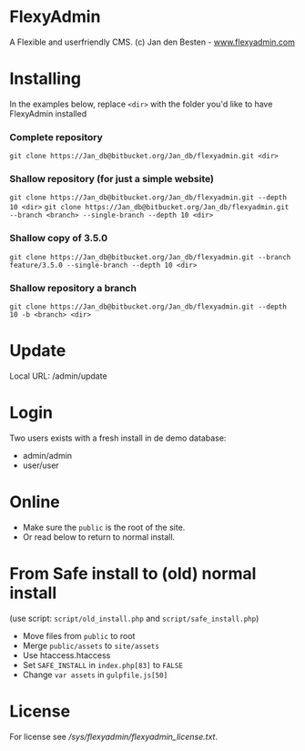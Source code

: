 # FlexyAdmin

A Flexible and userfriendly CMS.
(c) Jan den Besten - www.flexyadmin.com


# Installing

In the examples below, replace `<dir>` with the folder you'd like to have FlexyAdmin installed

### Complete repository ###

`git clone https://Jan_db@bitbucket.org/Jan_db/flexyadmin.git <dir>`

### Shallow repository (for just a simple website) ###

`git clone https://Jan_db@bitbucket.org/Jan_db/flexyadmin.git --depth 10 <dir>`
`git clone https://Jan_db@bitbucket.org/Jan_db/flexyadmin.git --branch <branch> --single-branch --depth 10 <dir>`

### Shallow copy of 3.5.0
`git clone https://Jan_db@bitbucket.org/Jan_db/flexyadmin.git --branch feature/3.5.0 --single-branch --depth 10 <dir>`
  
  
### Shallow repository a branch ###

`git clone https://Jan_db@bitbucket.org/Jan_db/flexyadmin.git --depth 10 -b <branch> <dir>`
  
  
# Update

Local URL: /admin/update


# Login

Two users exists with a fresh install in de demo database:

- admin/admin
- user/user

# Online

- Make sure the `public` is the root of the site.
- Or read below to return to normal install.

# From Safe install to (old) normal install

(use script: `script/old_install.php` and `script/safe_install.php`)

- Move files from `public` to root
- Merge `public/assets` to `site/assets`
- Use htaccess.htaccess
- Set `SAFE_INSTALL` in `index.php[83]` to `FALSE`
- Change `var assets` in `gulpfile.js[50]`

# License

For license see */sys/flexyadmin/flexyadmin_license.txt*.